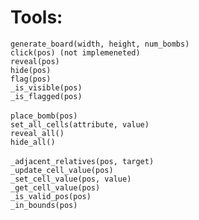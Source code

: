 # Tools:
`generate_board(width, height, num_bombs)`</br>
`click(pos) (not implemeneted)`</br>
`reveal(pos)`</br>
`hide(pos)`</br>
`flag(pos)`</br>
`_is_visible(pos)`</br>
`_is_flagged(pos)`</br>
</br>
`place_bomb(pos)`</br>
`set_all_cells(attribute, value)`</br>
`reveal_all()`</br>
`hide_all()`</br>
</br>
`_adjacent_relatives(pos, target)`</br>
`_update_cell_value(pos)`</br>
`_set_cell_value(pos, value)`</br>
`_get_cell_value(pos)`</br>
`_is_valid_pos(pos)`</br>
`_in_bounds(pos)`</br>
